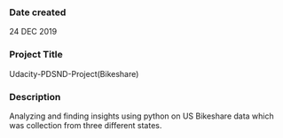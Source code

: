 ### Date created
24 DEC 2019

### Project Title
Udacity-PDSND-Project(Bikeshare)

### Description
Analyzing and finding insights using python on US Bikeshare data which was collection from three different states.



